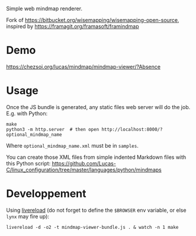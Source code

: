 Simple web mindmap renderer.

Fork of https://bitbucket.org/wisemapping/wisemapping-open-source, inspired by https://framagit.org/framasoft/framindmap


# Demo

https://chezsoi.org/lucas/mindmap/mindmap-viewer/?Absence


# Usage

Once the JS bundle is generated, any static files web server will do the job.
E.g. with Python:

    make
    python3 -m http.server  # then open http://localhost:8000/?optional_mindmap_name

Where `optional_mindmap_name.xml` must be in `samples`.

You can create those XML files from simple indented Markdown files with this Python script: https://github.com/Lucas-C/linux_configuration/tree/master/languages/python/mindmaps


# Developpement

Using [livereload](https://github.com/lepture/python-livereload) (do not forget to define the `$BROWSER` env variable, or else `lynx` may fire up):

    livereload -d -o2 -t mindmap-viewer-bundle.js . & watch -n 1 make


<!--
TODO:
- fix viewport/size
- `&solarize_theme`: `ag -Q 'rgb(82,92,97)'`
- expand the mindmap at start
- `Synchronous XMLHttpRequest` warning comes from the way XML mindmaps are loaded in LocalStorageManager.js
-->
